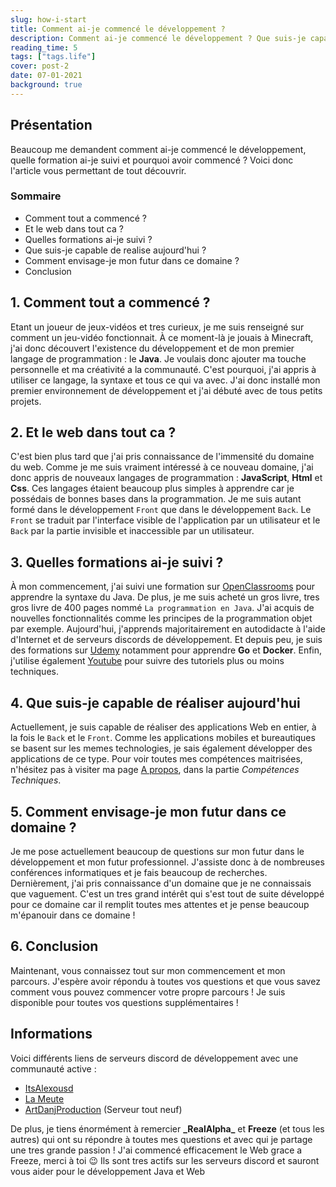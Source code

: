 ```yaml
---
slug: how-i-start
title: Comment ai-je commencé le développement ?
description: Comment ai-je commencé le développement ? Que suis-je capable de maitriser ? Quel sera mon futur ?
reading_time: 5
tags: ["tags.life"]
cover: post-2
date: 07-01-2021
background: true
---
```


## Présentation
Beaucoup me demandent comment ai-je commencé le développement, quelle formation ai-je suivi et pourquoi avoir commencé ?
Voici donc l'article vous permettant de tout découvrir.

### Sommaire
- Comment tout a commencé ?
- Et le web dans tout ca ?
- Quelles formations ai-je suivi ?
- Que suis-je capable de realise aujourd'hui ?
- Comment envisage-je mon futur dans ce domaine ? 
- Conclusion

## 1. Comment tout a commencé ?
Etant un joueur de jeux-vidéos et tres curieux, je me suis renseigné sur comment un jeu-vidéo fonctionnait. 
À ce moment-là je jouais à Minecraft, j'ai donc découvert l'existence du développement et de mon premier langage de programmation : le **Java**.
Je voulais donc ajouter ma touche personnelle et ma créativité a la communauté. C'est pourquoi, j'ai appris à utiliser ce langage, la syntaxe et tous ce qui va avec. 
J'ai donc installé mon premier environnement de développement et j'ai débuté avec de tous petits projets.

## 2. Et le web dans tout ca ?
C'est bien plus tard que j'ai pris connaissance de l'immensité du domaine du web. Comme je me suis vraiment intéressé à ce nouveau domaine, 
j'ai donc appris de nouveaux langages de programmation : **JavaScript**, **Html** et **Css**. 
Ces langages étaient beaucoup plus simples à apprendre car je possédais de bonnes bases dans la programmation. Je me suis autant formé dans le développement `Front` que dans le développement `Back`.
Le `Front` se traduit par l'interface visible de l'application par un utilisateur et le `Back` par la partie invisible et inaccessible par un utilisateur.

## 3. Quelles formations ai-je suivi ?
À mon commencement, j'ai suivi une formation sur [OpenClassrooms](https://openclassrooms.com) pour apprendre la syntaxe du Java. 
De plus, je me suis acheté un gros livre, tres gros livre de 400 pages nommé `La programmation en Java`. J'ai acquis de nouvelles fonctionnalités comme les principes de la programmation objet par exemple.
Aujourd'hui, j'apprends majoritairement en autodidacte à l'aide d'Internet et de serveurs discords de développement.
Et depuis peu, je suis des formations sur [Udemy](https://udemy.com) notamment pour apprendre  **Go** et **Docker**.
Enfin, j'utilise également [Youtube](https://youtube.com) pour suivre des tutoriels plus ou moins techniques.

## 4. Que suis-je capable de réaliser aujourd'hui 
Actuellement, je suis capable de réaliser des applications Web en entier, à la fois le `Back` et le `Front`. Comme les applications mobiles et bureautiques se basent sur les memes technologies, 
je sais également développer des applications de ce type. Pour voir toutes mes compétences maitrisées, n'hésitez pas à visiter ma page [A propos](/about), dans la partie _Compétences Techniques_.

## 5. Comment envisage-je mon futur dans ce domaine ? 
Je me pose actuellement beaucoup de questions sur mon futur dans le développement et mon futur professionnel. J'assiste donc à de nombreuses conférences informatiques et je fais beaucoup de recherches.
Dernièrement, j'ai pris connaissance d'un domaine que je ne connaissais que vaguement. C'est un tres grand intérêt qui s'est tout de suite développé pour ce domaine car il remplit toutes mes attentes 
et je pense beaucoup m'épanouir dans ce domaine !

## 6. Conclusion
Maintenant, vous connaissez tout sur mon commencement et mon parcours. J'espère avoir répondu à toutes vos questions et que vous savez comment vous pouvez commencer votre propre parcours !
Je suis disponible pour toutes vos questions supplémentaires !

## Informations
Voici différents liens de serveurs discord de développement avec une communauté active :
- [ItsAlexousd](https://discord.gg/HE4UeBGvGA)
- [La Meute](https://discord.gg/TzJJ4KVGDd)
- [ArtDanjProduction](https://discord.gg/rEzmnWSp3V) (Serveur tout neuf)

De plus, je tiens énormément à remercier **\_RealAlpha\_** et **Freeze** (et tous les autres) qui ont su répondre à toutes mes questions et avec qui je partage une tres grande passion ! 
J'ai commencé efficacement le Web grace a Freeze, merci à toi 😉
Ils sont tres actifs sur les serveurs discord et sauront vous aider pour le développement Java et Web
